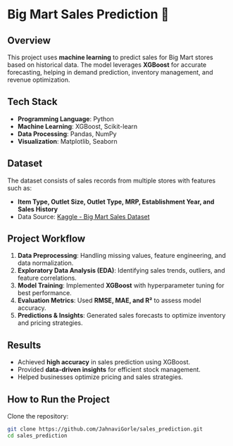 # **Big Mart Sales Prediction 🚀**  

## **Overview**  
This project uses **machine learning** to predict sales for Big Mart stores based on historical data. The model leverages **XGBoost** for accurate forecasting, helping in demand prediction, inventory management, and revenue optimization.  

## **Tech Stack**  
- **Programming Language**: Python  
- **Machine Learning**: XGBoost, Scikit-learn  
- **Data Processing**: Pandas, NumPy  
- **Visualization**: Matplotlib, Seaborn  

## **Dataset**  
The dataset consists of sales records from multiple stores with features such as:  
- **Item Type, Outlet Size, Outlet Type, MRP, Establishment Year, and Sales History**  
- Data Source: [Kaggle - Big Mart Sales Dataset](https://www.kaggle.com/brijbhushannanda1979/bigmart-sales-data)  

## **Project Workflow**  
1. **Data Preprocessing**: Handling missing values, feature engineering, and data normalization.  
2. **Exploratory Data Analysis (EDA)**: Identifying sales trends, outliers, and feature correlations.  
3. **Model Training**: Implemented **XGBoost** with hyperparameter tuning for best performance.  
4. **Evaluation Metrics**: Used **RMSE, MAE, and R²** to assess model accuracy.  
5. **Predictions & Insights**: Generated sales forecasts to optimize inventory and pricing strategies.  

## **Results**  
- Achieved **high accuracy** in sales prediction using XGBoost.  
- Provided **data-driven insights** for efficient stock management.  
- Helped businesses optimize pricing and sales strategies.  

## **How to Run the Project**  
 Clone the repository:  
   ```bash
   git clone https://github.com/JahnaviGorle/sales_prediction.git
   cd sales_prediction
